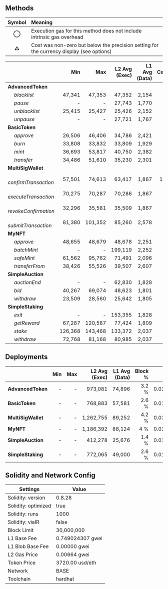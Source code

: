 ## Methods
| **Symbol** | **Meaning**                                                                              |
| :--------: | :--------------------------------------------------------------------------------------- |
|    **◯**   | Execution gas for this method does not include intrinsic gas overhead                    |
|    **△**   | Cost was non-zero but below the precision setting for the currency display (see options) |

|                             |     Min |     Max | L2 Avg (Exec) | L1 Avg (Data) | Calls |    usd avg |
| :-------------------------- | ------: | ------: | ------------: | ------------: | ----: | ---------: |
| **AdvancedToken**           |         |         |               |               |       |            |
|        *blacklist*          |  47,341 |  47,353 |        47,352 |         2,154 |    47 | 0.00117679 |
|        *pause*              |       - |       - |        27,743 |         1,770 |    47 | 0.00069103 |
|        *unblacklist*        |  25,415 |  25,427 |        25,426 |         2,152 |    46 | 0.00063494 |
|        *unpause*            |       - |       - |        27,721 |         1,767 |    46 | 0.00069047 |
| **BasicToken**              |         |         |               |               |       |            |
|        *approve*            |  26,506 |  46,406 |        34,786 |         2,421 |    46 | 0.00086707 |
|        *burn*               |  33,808 |  33,832 |        33,809 |         1,929 |    46 | 0.00084142 |
|        *mint*               |  36,693 |  53,817 |        40,750 |         2,382 |    93 | 0.00101434 |
|        *transfer*           |  34,486 |  51,610 |        35,230 |         2,301 |    46 | 0.00087768 |
| **MultiSigWallet**          |         |         |               |               |       |            |
|        *confirmTransaction* |  57,501 |  74,613 |        63,417 |         1,867 |   139 | 0.00157291 |
|        *executeTransaction* |  70,275 |  70,287 |        70,286 |         1,867 |    46 | 0.00174266 |
|        *revokeConfirmation* |  32,296 |  35,581 |        35,509 |         1,867 |    46 | 0.00088324 |
|        *submitTransaction*  |  81,380 | 101,352 |        85,260 |         2,578 |    48 | 0.00211489 |
| **MyNFT**                   |         |         |               |               |       |            |
|        *approve*            |  48,655 |  48,679 |        48,678 |         2,251 |    46 | 0.00120985 |
|        *batchMint*          |       - |       - |       199,119 |         2,252 |     1 | 0.00492761 |
|        *safeMint*           |  61,562 |  95,762 |        71,491 |         2,096 |    93 | 0.00177314 |
|        *transferFrom*       |  38,426 |  55,526 |        39,507 |         2,607 |    47 | 0.00098431 |
| **SimpleAuction**           |         |         |               |               |       |            |
|        *auctionEnd*         |       - |       - |        62,830 |         1,828 |     2 | 0.00155829 |
|        *bid*                |  40,267 |  69,074 |        48,623 |         1,801 |    95 | 0.00120711 |
|        *withdraw*           |  23,509 |  28,560 |        25,642 |         1,805 |    45 | 0.00063921 |
| **SimpleStaking**           |         |         |               |               |       |            |
|        *exit*               |       - |       - |       153,355 |         1,828 |     1 | 0.00379537 |
|        *getReward*          |  67,287 | 120,587 |        77,424 |         1,809 |    46 | 0.00191888 |
|        *stake*              | 126,368 | 143,468 |       133,372 |         2,037 |    48 | 0.00330219 |
|        *withdraw*           |  72,768 |  81,168 |        80,985 |         2,037 |    46 | 0.00200758 |

## Deployments
|                    | Min | Max  | L2 Avg (Exec) | L1 Avg (Data) | Block % |    usd avg |
| :----------------- | --: | ---: | ------------: | ------------: | ------: | ---------: |
| **AdvancedToken**  |   - |    - |       973,081 |        74,896 |   3.2 % | 0.02427690 |
| **BasicToken**     |   - |    - |       768,883 |        57,581 |   2.6 % | 0.01917756 |
| **MultiSigWallet** |   - |    - |     1,262,755 |        89,252 |   4.2 % | 0.03147947 |
| **MyNFT**          |   - |    - |     1,186,392 |        88,124 |     4 % | 0.02958890 |
| **SimpleAuction**  |   - |    - |       412,278 |        25,676 |   1.4 % | 0.01026713 |
| **SimpleStaking**  |   - |    - |       772,065 |        49,000 |   2.6 % | 0.01922987 |

## Solidity and Network Config
| **Settings**        | **Value**        |
| ------------------- | ---------------- |
| Solidity: version   | 0.8.28           |
| Solidity: optimized | true             |
| Solidity: runs      | 1000             |
| Solidity: viaIR     | false            |
| Block Limit         | 30,000,000       |
| L1 Base Fee         | 0.749024307 gwei |
| L1 Blob Base Fee    | 0.00000 gwei     |
| L2 Gas Price        | 0.00664 gwei     |
| Token Price         | 3720.00 usd/eth  |
| Network             | BASE             |
| Toolchain           | hardhat          |


